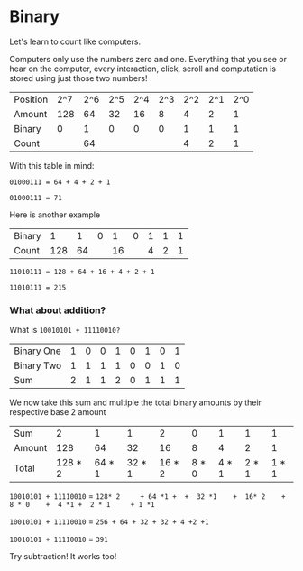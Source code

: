 # Binary

Let's learn to count like computers.

Computers only use the numbers zero and one. Everything that you see or hear on the computer, every interaction, click, scroll and computation is stored using just those two numbers!

<table>
<tr>
  <td>Position</td>
  <td>2^7</td>
  <td>2^6</td>
  <td>2^5</td>
  <td>2^4</td>
  <td>2^3</td>
  <td>2^2</td>
  <td>2^1</td>
  <td>2^0</td>
</tr>
<tr>
  <td>Amount</td>
  <td>128</td>
  <td>64</td>
  <td>32</td>
  <td>16</td>
  <td>8</td>
  <td>4</td>
  <td>2</td>
  <td>1</td>
</tr>
<tr>
  <td>Binary</td>
  <td>0</td>
  <td>1</td>
  <td>0</td>
  <td>0</td>
  <td>0</td>
  <td>1</td>
  <td>1</td>
  <td>1</td>
</tr>
<tr>
  <td>Count</td>
  <td></td>
  <td>64</td>
  <td></td>
  <td></td>
  <td></td>
  <td>4</td>
  <td>2</td>
  <td>1</td>
</tr>
</table>

With this table in mind:

`01000111 = 64 + 4 + 2 + 1`

`01000111 = 71`

Here is another example

<table>
<tr>
  <td>Binary</td>
  <td>1</td>
  <td>1</td>
  <td>0</td>
  <td>1</td>
  <td>0</td>
  <td>1</td>
  <td>1</td>
  <td>1</td>
</tr>
<tr>
  <td>Count</td>
  <td>128</td>
  <td>64</td>
  <td></td>
  <td>16</td>
  <td></td>
  <td>4</td>
  <td>2</td>
  <td>1</td>
</tr>
</table>

`11010111 = 128 + 64 + 16 + 4 + 2 + 1`

`11010111 = 215`

### What about addition?

What is `10010101 + 11110010?`
<table>
<tr>
<td>Binary One</td>
<td>1</td>
<td>0</td>
<td>0</td>
<td>1</td>
<td>0</td>
<td>1</td>
<td>0</td>
<td>1</td>
</tr>

<tr>
<td>Binary Two</td>
<td>1</td>
<td>1</td>
<td>1</td>
<td>1</td>
<td>0</td>
<td>0</td>
<td>1</td>
<td>0</td>
</tr>

<tr>
<td>Sum</td>
<td>2</td>
<td>1</td>
<td>1</td>
<td>2</td>
<td>0</td>
<td>1</td>
<td>1</td>
<td>1</td>
</tr>
</table>

We now take this sum and multiple the total binary amounts by their respective base 2 amount

<table>
<tr>
<td>Sum</td>
<td>2</td>
<td>1</td>
<td>1</td>
<td>2</td>
<td>0</td>
<td>1</td>
<td>1</td>
<td>1</td>
</tr>

<tr>
  <td>Amount</td>
  <td>128</td>
  <td>64</td>
  <td>32</td>
  <td>16</td>
  <td>8</td>
  <td>4</td>
  <td>2</td>
  <td>1</td>
</tr>

<tr>
<tr>
  <td>Total</td>
  <td>128 * 2</td>
  <td>64 * 1</td>
  <td>32 * 1</td>
  <td>16 * 2</td>
  <td>8 * 0</td>
  <td>4 * 1</td>
  <td>2 * 1</td>
  <td>1 * 1</td>
</tr>
</table>


`10010101 + 11110010` =  `128* 2	 + 64 *1 + 	+  32 *1	+  16* 2	+  8 * 0	+  4 *1	+  2 * 1	 + 1 *1`

`10010101 + 11110010` = `256 + 64 + 32 + 32 + 4 +2 +1`

`10010101 + 11110010` = `391`

Try subtraction! It works too!
